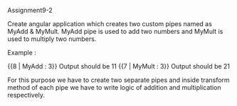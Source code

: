  Assignment9-2

 Create angular application which creates two custom pipes named as MyAdd & MyMult. MyAdd pipe is used to add two numbers and MyMult is used to multiply two numbers.

 Example :

{{8 | MyAdd : 3}} Output should be 11
{{7 | MyMult : 3}} Output should be 21

For this purpose we have to create two separate pipes and inside transform method of each pipe we have to write logic of addition and multiplication respectively.

